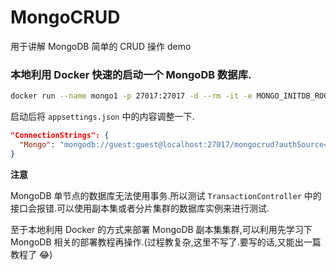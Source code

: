 # MongoCRUD

用于讲解 MongoDB 简单的 CRUD 操作 demo

### 本地利用 Docker 快速的启动一个 MongoDB 数据库.

```bash
docker run --name mongo1 -p 27017:27017 -d --rm -it -e MONGO_INITDB_ROOT_USERNAME=guest -e MONGO_INITDB_ROOT_PASSWORD="guest" mongo:latest
```

启动后将 `appsettings.json` 中的内容调整一下.

```json
"ConnectionStrings": {
  "Mongo": "mongodb://guest:guest@localhost:27017/mongocrud?authSource=admin&serverSelectionTimeoutMS=1000"
}
```

**注意**

MongoDB 单节点的数据库无法使用事务.所以测试 `TransactionController` 中的接口会报错.可以使用副本集或者分片集群的数据库实例来进行测试.

至于本地利用 Docker 的方式来部署 MongoDB 副本集集群,可以利用先学习下 MongoDB 相关的部署教程再操作.(过程教复杂,这里不写了.要写的话,又能出一篇教程了 😂)
